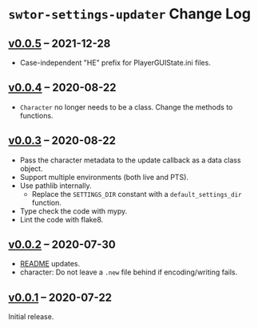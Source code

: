 # `swtor-settings-updater` Change Log

## [v0.0.5](https://github.com/ion1/swtor-settings-updater/releases/tag/v0.0.5) – 2021-12-28

- Case-independent "HE" prefix for PlayerGUIState.ini files.

## [v0.0.4](https://github.com/ion1/swtor-settings-updater/releases/tag/v0.0.4) – 2020-08-22

- `Character` no longer needs to be a class. Change the methods to functions.

## [v0.0.3](https://github.com/ion1/swtor-settings-updater/releases/tag/v0.0.3) – 2020-08-22

- Pass the character metadata to the update callback as a data class object.
- Support multiple environments (both live and PTS).
- Use pathlib internally.
  - Replace the `SETTINGS_DIR` constant with a `default_settings_dir` function.
- Type check the code with mypy.
- Lint the code with flake8.

## [v0.0.2](https://github.com/ion1/swtor-settings-updater/releases/tag/v0.0.2) – 2020-07-30

- [README](README.md) updates.
- character: Do not leave a `.new` file behind if encoding/writing fails.

## [v0.0.1](https://github.com/ion1/swtor-settings-updater/releases/tag/v0.0.1) – 2020-07-22

Initial release.
